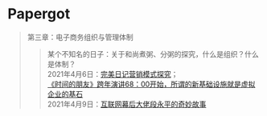 # Papergot

>第三章：电子商务组织与管理体制
>>某个不知名的日子：关于和尚煮粥、分粥的探究，什么是组织？什么是体制？<br>
>>2021年4月6日：<a href="https://www.bilibili.com/video/BV15E411x7XR">完美日记营销模式探究</a>；<br><a href="https://www.bilibili.com/video/BV1oJ411j7ph">《时间的朋友》跨年演讲68：00开始，所谓的新基础设施就是虚拟企业的基石</a><br>
>>2021年4月9日：<a href="https://www.bilibili.com/video/BV1av411t76E">互联网幕后大佬段永平的奇妙故事</a>
